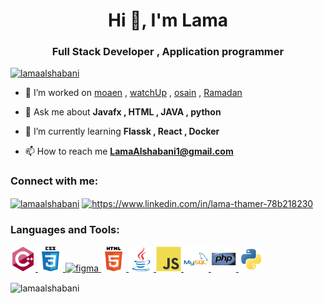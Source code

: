 <h1 align="center">Hi 👋, I'm Lama</h1>
<h3 align="center">Full Stack Developer , Application programmer</h3>

<p align="left"> <a href="https://twitter.com/lamaalshabani" target="blank"><img src="https://img.shields.io/twitter/follow/lamaalshabani?logo=twitter&style=for-the-badge" alt="lamaalshabani" /></a> </p>

- 🔭 I’m worked on [moaen](https://github.com/LamaAlshabani/moaen) , [watchUp](https://github.com/LamaAlshabani/watchUp)  , [osain](https://github.com/LamaAlshabani/osain) , [Ramadan](https://github.com/LamaAlshabani/Ramadan)

- 💬 Ask me about **Javafx , HTML , JAVA , python**

- 🌱 I’m currently learning **Flassk , React , Docker**

- 📫 How to reach me **LamaAlshabani1@gmail.com**

<h3 align="left">Connect with me:</h3>
<p align="left">
<a href="https://twitter.com/lamaalshabani" target="blank"><img align="center" src="https://raw.githubusercontent.com/rahuldkjain/github-profile-readme-generator/master/src/images/icons/Social/twitter.svg" alt="lamaalshabani" height="30" width="40" /></a>
<a href="https://linkedin.com/in/https://www.linkedin.com/in/lama-thamer-78b218230" target="blank"><img align="center" src="https://raw.githubusercontent.com/rahuldkjain/github-profile-readme-generator/master/src/images/icons/Social/linked-in-alt.svg" alt="https://www.linkedin.com/in/lama-thamer-78b218230" height="30" width="40" /></a>
</p>

<h3 align="left">Languages and Tools:</h3>
<p align="left"> <a href="https://www.w3schools.com/cpp/" target="_blank" rel="noreferrer"> <img src="https://raw.githubusercontent.com/devicons/devicon/master/icons/cplusplus/cplusplus-original.svg" alt="cplusplus" width="40" height="40"/> </a> <a href="https://www.w3schools.com/css/" target="_blank" rel="noreferrer"> <img src="https://raw.githubusercontent.com/devicons/devicon/master/icons/css3/css3-original-wordmark.svg" alt="css3" width="40" height="40"/> </a> <a href="https://www.figma.com/" target="_blank" rel="noreferrer"> <img src="https://www.vectorlogo.zone/logos/figma/figma-icon.svg" alt="figma" width="40" height="40"/> </a> <a href="https://www.w3.org/html/" target="_blank" rel="noreferrer"> <img src="https://raw.githubusercontent.com/devicons/devicon/master/icons/html5/html5-original-wordmark.svg" alt="html5" width="40" height="40"/> </a> <a href="https://www.java.com" target="_blank" rel="noreferrer"> <img src="https://raw.githubusercontent.com/devicons/devicon/master/icons/java/java-original.svg" alt="java" width="40" height="40"/> </a> <a href="https://developer.mozilla.org/en-US/docs/Web/JavaScript" target="_blank" rel="noreferrer"> <img src="https://raw.githubusercontent.com/devicons/devicon/master/icons/javascript/javascript-original.svg" alt="javascript" width="40" height="40"/> </a> <a href="https://www.mysql.com/" target="_blank" rel="noreferrer"> <img src="https://raw.githubusercontent.com/devicons/devicon/master/icons/mysql/mysql-original-wordmark.svg" alt="mysql" width="40" height="40"/> </a> <a href="https://www.php.net" target="_blank" rel="noreferrer"> <img src="https://raw.githubusercontent.com/devicons/devicon/master/icons/php/php-original.svg" alt="php" width="40" height="40"/> </a> <a href="https://www.python.org" target="_blank" rel="noreferrer"> <img src="https://raw.githubusercontent.com/devicons/devicon/master/icons/python/python-original.svg" alt="python" width="40" height="40"/> </a> </p>

<p><img align="center" src="https://github-readme-stats.vercel.app/api/top-langs?username=lamaalshabani&show_icons=true&locale=en&layout=compact" alt="lamaalshabani" /></p>
